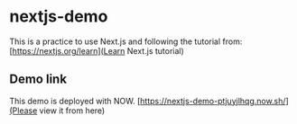 # nextjs-demo
This is a practice to use Next.js and following the tutorial from:
[https://nextjs.org/learn](Learn Next.js tutorial)

## Demo link
This demo is deployed with NOW.
[https://nextjs-demo-ptjuyjlhqg.now.sh/](Please view it from here)
